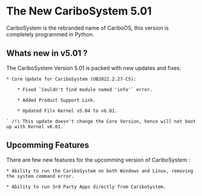 # The New CariboSystem 5.01

CariboSystem is the rebranded name of CariboOS, this version is completely programmed in Python.

## Whats new in v5.01 ?

The CariboSystem Version 5.01 is packed with new updates and fixes:

    * Core Update for CariboSystem (UB2022.2.27-CS):
    
        * Fixed `Couldn't find module named 'info'` error.
        
        * Added Product Support Link.
        
        * Updated Filx Kernel v5.04 to v6.01.
        
    ` /!\ This update doesn't change the Core Version, hence will not boot up with Kernel v6.01.`
    

## Upcomming Features

There are few new features for the upcomming version of CariboSystem :

    * Ability to run the CariboSystem on both Windows and Linux, removing the system command error.
    
    * Ability to run 3rd Party Apps directly from CariboSystem.
    
